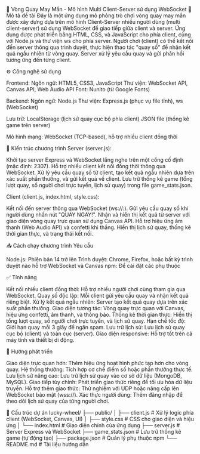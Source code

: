 🎯 Vòng Quay May Mắn - Mô hình Multi Client-Server sử dụng WebSocket
📌 Mô tả đề tài
Đây là một ứng dụng mô phỏng trò chơi vòng quay may mắn được xây dựng dựa trên mô hình Client-Server nhiều người dùng (multi client-server) sử dụng WebSocket để giao tiếp giữa client và server. Ứng dụng được phát triển bằng HTML, CSS, và JavaScript cho phía client, cùng với Node.js và thư viện ws cho phía server.
Người chơi (client) có thể kết nối đến server thông qua trình duyệt, thực hiện thao tác "quay số" để nhận kết quả ngẫu nhiên từ vòng quay. Server xử lý yêu cầu quay và gửi phản hồi tương ứng đến từng client.

⚙️ Công nghệ sử dụng

Frontend:
Ngôn ngữ: HTML5, CSS3, JavaScript
Thư viện: WebSocket API, Canvas API, Web Audio API
Font: Nunito (từ Google Fonts)


Backend:
Ngôn ngữ: Node.js
Thư viện: Express.js (phục vụ file tĩnh), ws (WebSocket)


Lưu trữ:
LocalStorage (lịch sử quay cục bộ phía client)
JSON file (thống kê game trên server)


Mô hình mạng: WebSocket (TCP-based), hỗ trợ nhiều client đồng thời


🧩 Kiến trúc chương trình
Server (server.js):

Khởi tạo server Express và WebSocket lắng nghe trên một cổng cố định (mặc định: 2307).
Hỗ trợ nhiều client kết nối đồng thời thông qua WebSocket.
Xử lý yêu cầu quay số từ client, tạo kết quả ngẫu nhiên dựa trên xác suất phần thưởng, và gửi kết quả về client.
Lưu trữ thống kê game (tổng lượt quay, số người chơi trực tuyến, lịch sử quay) trong file game_stats.json.

Client (client.js, index.html, style.css):

Kết nối đến server thông qua WebSocket (ws://<server-host>:<port>).
Gửi yêu cầu quay số khi người dùng nhấn nút "QUAY NGAY!".
Nhận và hiển thị kết quả từ server với giao diện vòng quay trực quan sử dụng Canvas API.
Hỗ trợ hiệu ứng âm thanh (Web Audio API) và confetti khi thắng.
Hiển thị lịch sử quay, thống kê thời gian thực, và trạng thái kết nối.


📥 Cách chạy chương trình
Yêu cầu

Node.js: Phiên bản 14 trở lên
Trình duyệt: Chrome, Firefox, hoặc bất kỳ trình duyệt nào hỗ trợ WebSocket và Canvas
npm: Để cài đặt các phụ thuộc


✅ Tính năng

Kết nối nhiều client đồng thời: Hỗ trợ nhiều người chơi cùng tham gia qua WebSocket.
Quay số độc lập: Mỗi client gửi yêu cầu quay và nhận kết quả riêng biệt.
Xử lý kết quả ngẫu nhiên: Server tạo kết quả quay dựa trên xác suất phần thưởng.
Giao diện tương tác: Vòng quay trực quan với Canvas, hiệu ứng confetti, âm thanh, và thông báo.
Thống kê thời gian thực: Hiển thị tổng lượt quay, số người chơi trực tuyến, và lịch sử quay.
Hạn chế tốc độ: Giới hạn quay mỗi 3 giây để ngăn spam.
Lưu trữ lịch sử: Lưu lịch sử quay cục bộ (client) và toàn cục (server).
Giao diện responsive: Hỗ trợ tốt trên cả máy tính và thiết bị di động.


🧠 Hướng phát triển

Giao diện trực quan hơn: Thêm hiệu ứng hoạt hình phức tạp hơn cho vòng quay.
Hệ thống thưởng: Tích hợp cơ chế điểm số hoặc phần thưởng thực tế.
Lưu lịch sử nâng cao: Lưu trữ lịch sử quay vào cơ sở dữ liệu (MongoDB, MySQL).
Giao tiếp tùy chỉnh: Phát triển giao thức riêng để tối ưu hóa dữ liệu truyền.
Hỗ trợ thêm giao thức: Thử nghiệm với UDP hoặc nâng cấp lên WebSocket bảo mật (wss://).
Xác thực người dùng: Thêm đăng nhập để theo dõi lịch sử quay của từng người chơi.


📂 Cấu trúc dự án
lucky-wheel/
├── public/
│   ├── client.js     # Xử lý logic phía client (WebSocket, Canvas, UI)
│   ├── style.css     # CSS cho giao diện và hiệu ứng
│   └── index.html    # Giao diện chính của ứng dụng
├── server.js         # Server Express và WebSocket
├── game_stats.json   # Lưu trữ thống kê game (tự động tạo)
├── package.json      # Quản lý phụ thuộc npm
└── README.md         # Tài liệu hướng dẫn

